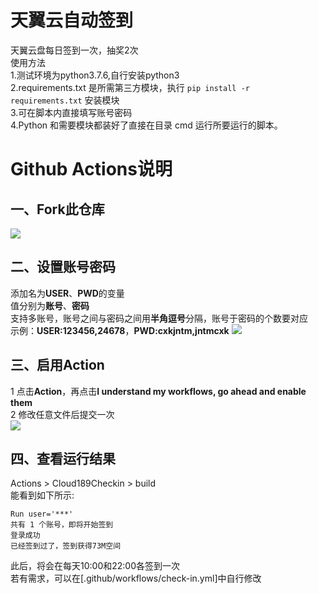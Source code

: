 # 天翼云自动签到
天翼云盘每日签到一次，抽奖2次  
使用方法  
1.测试环境为python3.7.6,自行安装python3  
2.requirements.txt 是所需第三方模块，执行 `pip install -r requirements.txt` 安装模块  
3.可在脚本内直接填写账号密码  
4.Python 和需要模块都装好了直接在目录 cmd 运行所要运行的脚本。  


# Github Actions说明
## 一、Fork此仓库
![](http://tu.yaohuo.me/imgs/2020/06/f059fe73afb4ef5f.png)
## 二、设置账号密码
添加名为**USER**、**PWD**的变量  
值分别为**账号**、**密码**  
支持多账号，账号之间与密码之间用**半角逗号**分隔，账号于密码的个数要对应  
示例：**USER:123456,24678**，**PWD:cxkjntm,jntmcxk**
![](http://tu.yaohuo.me/imgs/2020/06/748bf9c0ca6143cd.png)

## 三、启用Action
1 点击**Action**，再点击**I understand my workflows, go ahead and enable them**  
2 修改任意文件后提交一次  
![](http://tu.yaohuo.me/imgs/2020/06/34ca160c972b9927.png)

## 四、查看运行结果
Actions > Cloud189Checkin > build  
能看到如下所示:
```shell
Run user='***'
共有 1 个账号，即将开始签到
登录成功
已经签到过了，签到获得73M空间
```

此后，将会在每天10:00和22:00各签到一次   
若有需求，可以在[.github/workflows/check-in.yml]中自行修改  
